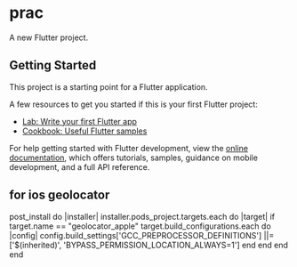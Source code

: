 # prac

A new Flutter project.

## Getting Started

This project is a starting point for a Flutter application.

A few resources to get you started if this is your first Flutter project:

- [Lab: Write your first Flutter app](https://docs.flutter.dev/get-started/codelab)
- [Cookbook: Useful Flutter samples](https://docs.flutter.dev/cookbook)

For help getting started with Flutter development, view the
[online documentation](https://docs.flutter.dev/), which offers tutorials,
samples, guidance on mobile development, and a full API reference.

## for ios geolocator
post_install do |installer|
  installer.pods_project.targets.each do |target|
    if target.name == "geolocator_apple"
      target.build_configurations.each do |config|
        config.build_settings['GCC_PREPROCESSOR_DEFINITIONS'] ||= ['$(inherited)', 'BYPASS_PERMISSION_LOCATION_ALWAYS=1']
      end
    end
  end
end
